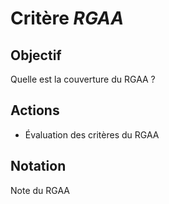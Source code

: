# Critère *RGAA*

## Objectif
Quelle est la couverture du RGAA ? 

## Actions
- Évaluation des critères du RGAA
      
## Notation
Note du RGAA
